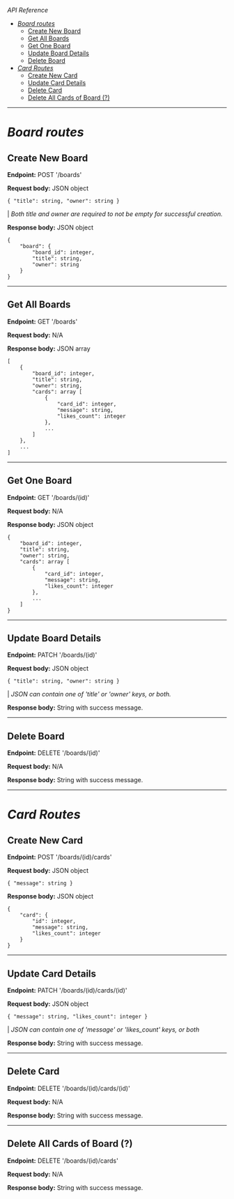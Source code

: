 
*API Reference*

- [*Board routes*](#board-routes)
  - [Create New Board](#create-new-board)
  - [Get All Boards](#get-all-boards)
  - [Get One Board](#get-one-board)
  - [Update Board Details](#update-board-details)
  - [Delete Board](#delete-board)
- [*Card Routes*](#card-routes)
  - [Create New Card](#create-new-card)
  - [Update Card Details](#update-card-details)
  - [Delete Card](#delete-card)
  - [Delete All Cards of Board (?)](#delete-all-cards-of-board-)

---

# *Board routes*

## Create New Board

**Endpoint:** POST '/boards'

**Request body:** JSON object 

`{ "title": string, "owner": string }`

| *Both title and owner are required to not be empty for successful creation.*

**Response body:** JSON object
```
{
    "board": {
        "board_id": integer,
        "title": string,
        "owner": string
    }
}
```  

---

## Get All Boards

**Endpoint:** GET '/boards'

**Request body:** N/A

**Response body:** JSON array 
```
[ 
    {
        "board_id": integer,
        "title": string,
        "owner": string,
        "cards": array [
            {
                "card_id": integer,
                "message": string,
                "likes_count": integer
            },
            ...
        ]
    }, 
    ...
]
```

---

## Get One Board 

**Endpoint:** GET '/boards/(id)'

**Request body:** N/A

**Response body:** JSON object
```
{
    "board_id": integer,
    "title": string,
    "owner": string,
    "cards": array [
        {
            "card_id": integer,
            "message": string,
            "likes_count": integer
        },
        ...
    ]
}
```

---

## Update Board Details

**Endpoint:** PATCH '/boards/(id)'

**Request body:** JSON object 

`{ "title": string, "owner": string }`

| *JSON can contain one of 'title' or 'owner' keys, or both.*

**Response body:** String with success message.

---

## Delete Board

**Endpoint:** DELETE '/boards/(id)'

**Request body:** N/A

**Response body:** String with success message.

---

# *Card Routes*

## Create New Card

**Endpoint:** POST '/boards/(id)/cards'

**Request body:** JSON object 

`{ "message": string }`

**Response body:** JSON object

```
{
    "card": {
        "id": integer,
        "message": string,
        "likes_count": integer
    }
}
```

---

## Update Card Details

**Endpoint:** PATCH '/boards/(id)/cards/(id)'

**Request body:** JSON object 

`{ "message": string, "likes_count": integer }`

| *JSON can contain one of 'message' or 'likes_count' keys, or both*

**Response body:** String with success message.

---

## Delete Card

**Endpoint:** DELETE '/boards/(id)/cards/(id)'

**Request body:** N/A 

**Response body:** String with success message. 

---

## Delete All Cards of Board (?)

**Endpoint:** DELETE '/boards/(id)/cards'

**Request body:** N/A 

**Response body:** String with success message. 